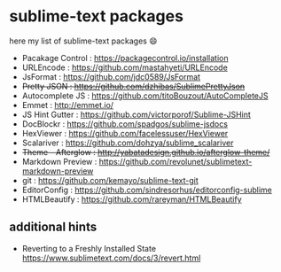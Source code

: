 # sublime-text packages

here my list of sublime-text packages :smile:

- Pacakage Control : https://packagecontrol.io/installation
- URLEncode : https://github.com/mastahyeti/URLEncode
- JsFormat : https://github.com/jdc0589/JsFormat
- ~~Pretty JSON : https://github.com/dzhibas/SublimePrettyJson~~
- Autocomplete JS : https://github.com/titoBouzout/AutoCompleteJS
- Emmet : http://emmet.io/
- JS Hint Gutter : https://github.com/victorporof/Sublime-JSHint
- Doc​Blockr : https://github.com/spadgos/sublime-jsdocs
- Hex​Viewer : https://github.com/facelessuser/HexViewer
- Scalariver : https://github.com/dohzya/sublime_scalariver
- ~~Theme - Afterglow : http://yabatadesign.github.io/afterglow-theme/~~
- Markdown Preview : https://github.com/revolunet/sublimetext-markdown-preview
- git : https://github.com/kemayo/sublime-text-git
- EditorConfig : https://github.com/sindresorhus/editorconfig-sublime
- HTMLBeautify : https://github.com/rareyman/HTMLBeautify

## additional hints
- Reverting to a Freshly Installed State https://www.sublimetext.com/docs/3/revert.html
